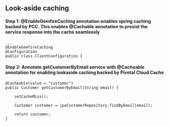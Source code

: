 ## Look-aside caching

#### Step 1: @EnableGemfireCaching annotation enables spring caching backed by PCC. This enables @Cachable annotation to presist the service response into the cache seamlessly

```
...
@EnableGemfireCaching
@Configuration
public class ClientConfiguration {

```

#### Step 2: Annotate getCustomerByEmail service with @Cacheable annotation for enabling lookaside caching backed by Pivotal Cloud Cache

```
@Cacheable(value = "customer")
public Customer getCustomerByEmail(String email) {

	setCacheMiss();

	Customer customer = jpaCustomerRepository.findByEmail(email);

	return customer;
}

```